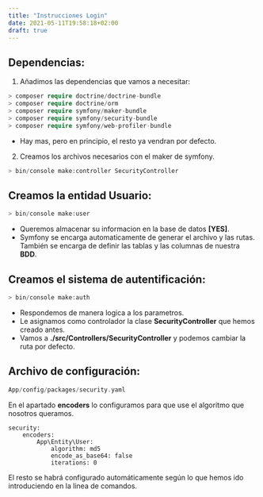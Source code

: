 ```yaml
---
title: "Instrucciones Login"
date: 2021-05-11T19:58:18+02:00
draft: true
---
```


## Dependencias:

1. Añadimos las dependencias que vamos a necesitar:
```php
> composer require doctrine/doctrine-bundle
> composer require doctrine/orm
> composer require symfony/maker-bundle
> composer require symfony/security-bundle
> composer require symfony/web-profiler-bundle
```
- Hay mas, pero en principio, el resto ya vendran por defecto.

2. Creamos los archivos necesarios con el maker de symfony.
```php
> bin/console make:controller SecurityController
```
## Creamos la entidad Usuario:
```php
> bin/console make:user
```
- Queremos almacenar su informacion en la base de datos **[YES]**.
- Symfony se encarga automaticamente de generar el archivo y las rutas. También se encarga de definir las tablas y las columnas de nuestra **BDD**.


## Creamos el sistema de autentificación:
```php
> bin/console make:auth 
```
- Respondemos de manera logica a los parametros.
- Le asignamos como controlador la clase **SecurityController** que hemos creado antes.
- Vamos a **./src/Controllers/SecurityController** y podemos cambiar la ruta por defecto.

## Archivo de configuración:

```php
App/config/packages/security.yaml
```
En el apartado **encoders** lo configuramos para que use el algoritmo que nosotros queramos.

```
security:
    encoders:
        App\Entity\User:
            algorithm: md5
            encode_as_base64: false
            iterations: 0
```
El resto se habrá configurado automáticamente según lo que hemos ido introduciendo en la linea de comandos.
